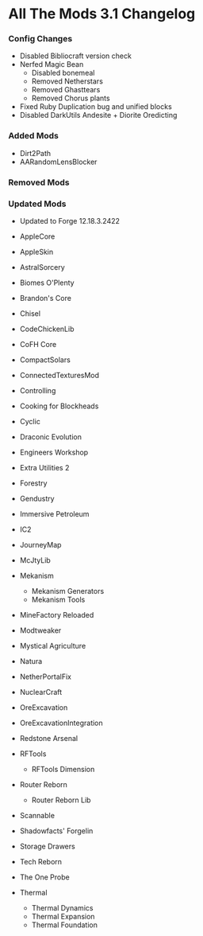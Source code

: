 # All The Mods 3.1 Changelog


### Config Changes
- Disabled Bibliocraft version check
- Nerfed Magic Bean
  - Disabled bonemeal
  - Removed Netherstars
  - Removed Ghasttears
  - Removed Chorus plants
- Fixed Ruby Duplication bug and unified blocks
- Disabled DarkUtils Andesite + Diorite Oredicting


### Added Mods
- Dirt2Path
- AARandomLensBlocker


### Removed Mods



### Updated Mods

- Updated to Forge 12.18.3.2422

- AppleCore
- AppleSkin
- AstralSorcery
- Biomes O'Plenty
- Brandon's Core
- Chisel
- CodeChickenLib
- CoFH Core
- CompactSolars
- ConnectedTexturesMod
- Controlling
- Cooking for Blockheads
- Cyclic
- Draconic Evolution
- Engineers Workshop
- Extra Utilities 2
- Forestry
- Gendustry
- Immersive Petroleum
- IC2
- JourneyMap
- McJtyLib
- Mekanism
  - Mekanism Generators
  - Mekanism Tools
- MineFactory Reloaded
- Modtweaker
- Mystical Agriculture
- Natura
- NetherPortalFix
- NuclearCraft
- OreExcavation
- OreExcavationIntegration
- Redstone Arsenal
- RFTools
  - RFTools Dimension
- Router Reborn
  - Router Reborn Lib
- Scannable
- Shadowfacts' Forgelin
- Storage Drawers
- Tech Reborn
- The One Probe
- Thermal
  - Thermal Dynamics 
  - Thermal Expansion
  - Thermal Foundation

